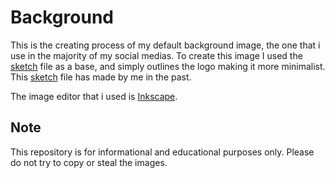 # Background

This is the creating process of my default background image, the one that i use in the majority of my social medias. To create this image I used the [sketch](https://github.com/Zourethe/Background/blob/master/sketch.png) file as a base, and simply outlines the logo making it more minimalist. This [sketch](https://github.com/Zourethe/Background/blob/master/sketch.png) file has made by me in the past.

The image editor that i used is [Inkscape](https://inkscape.org/).

## Note

This repository is for informational and educational purposes only. Please do not try to copy or steal the images.

